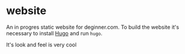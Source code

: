 website
=======

An in progres static website for deginner.com. To build the website it's necessary to install [Hugo](http://gohugo.io/) and run `hugo`.

It's look and feel is very cool
